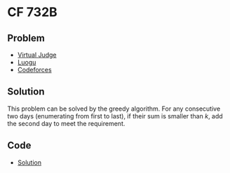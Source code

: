 # CF 732B

## Problem

- [Virtual Judge](https://vjudge.net/problem/CodeForces-732B)
- [Luogu](https://www.luogu.com.cn/problem/CF732B)
- [Codeforces](https://codeforces.com/problemset/problem/732/B)

## Solution

This problem can be solved by the greedy algorithm. For any consecutive two days (enumerating from first to last), if their sum is smaller than $k$, add the second day to meet the requirement.

## Code

- [Solution](CF.732B.0.cpp)
